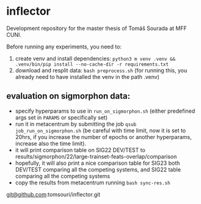 # inflector
Development repository for the master thesis of Tomáš Sourada at MFF CUNI.

Before running any experiments, you need to:
1) create venv and install dependencies: `python3 m venv .venv && .venv/bin/pip install --no-cache-dir -r requirements.txt`
2) download and resplit data: `bash preprocess.sh` (for running this, you already need to have installed the venv in the path .venv)



## evaluation on sigmorphon data:
- specify hyperparams to use in `run_on_sigmorphon.sh` (either predefined args set in `PARAMS` or specifically set)
- run it in metacentrum by submitting the job `qsub job_run_on_sigmorphon.sh` (be careful with time limit, now it is set to 20hrs, if you increase the number of epochs or another hyperparams, increase also the time limit).
- it will print comparison table on SIG22 DEV/TEST to results/sigmorphon/22/large-trainset-feats-overlap/comparison
- hopefully, it will also print a nice comparison table for SIG23 both DEV/TEST comparing all the competing systems, and SIG22 table comparing all the competing systems
- copy the results from metacentrum running `bash sync-res.sh`

git@github.com:tomsouri/inflector.git
